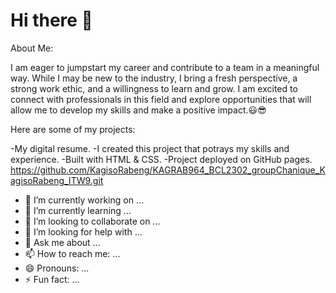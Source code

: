 # Hi there 👋

About Me:

I am eager to jumpstart my career and contribute to a team in a meaningful way. While I may be new to the industry, I bring a fresh perspective, a strong work ethic, and a willingness to learn and grow. I am excited to connect with professionals in this field and explore opportunities that will allow me to develop my skills and make a positive impact.😃😎

Here are some of my projects:

-My digital resume. 
-I created this project that potrays my skills and experience. 
-Built with HTML & CSS. 
-Project deployed on GitHub pages.
https://github.com/KagisoRabeng/KAGRAB964_BCL2302_groupChanique_KagisoRabeng_ITW9.git


- 🔭 I’m currently working on ...
- 🌱 I’m currently learning ...
- 👯 I’m looking to collaborate on ...
- 🤔 I’m looking for help with ...
- 💬 Ask me about ...
- 📫 How to reach me: ...
- 😄 Pronouns: ...
- ⚡ Fun fact: ...
